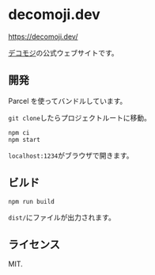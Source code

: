 # decomoji.dev

https://decomoji.dev/

[デコモジ](https://github.com/decomoji/slack-reaction-decomoji)の公式ウェブサイトです。

## 開発

Parcel を使ってバンドルしています。

`git clone`したらプロジェクトルートに移動。

```
npm ci
npm start
```

`localhost:1234`がブラウザで開きます。

## ビルド

```
npm run build
```

`dist/`にファイルが出力されます。

## ライセンス

MIT.
